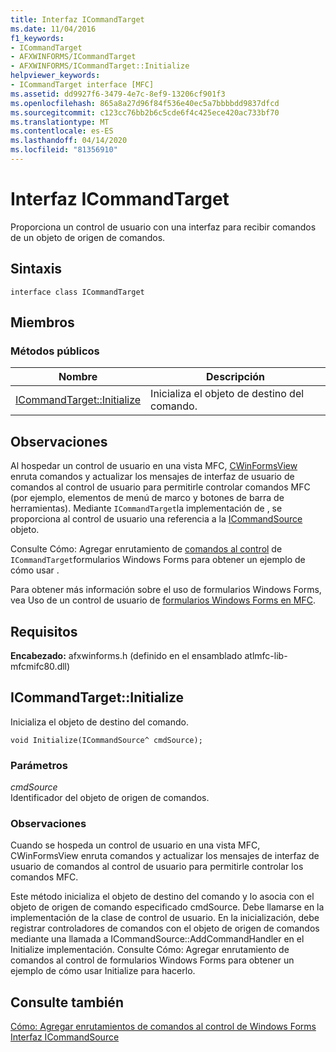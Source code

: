 ```yaml
---
title: Interfaz ICommandTarget
ms.date: 11/04/2016
f1_keywords:
- ICommandTarget
- AFXWINFORMS/ICommandTarget
- AFXWINFORMS/ICommandTarget::Initialize
helpviewer_keywords:
- ICommandTarget interface [MFC]
ms.assetid: dd9927f6-3479-4e7c-8ef9-13206cf901f3
ms.openlocfilehash: 865a8a27d96f84f536e40ec5a7bbbbdd9837dfcd
ms.sourcegitcommit: c123cc76bb2b6c5cde6f4c425ece420ac733bf70
ms.translationtype: MT
ms.contentlocale: es-ES
ms.lasthandoff: 04/14/2020
ms.locfileid: "81356910"
---
```

# <a name="icommandtarget-interface"></a>Interfaz ICommandTarget

Proporciona un control de usuario con una interfaz para recibir comandos de un objeto de origen de comandos.

## <a name="syntax"></a>Sintaxis

```
interface class ICommandTarget
```

## <a name="members"></a>Miembros

### <a name="public-methods"></a>Métodos públicos

|Nombre|Descripción|
|----------|-----------------|
|[ICommandTarget::Initialize](#initialize)|Inicializa el objeto de destino del comando.|

## <a name="remarks"></a>Observaciones

Al hospedar un control de usuario en una vista MFC, [CWinFormsView](../../mfc/reference/cwinformsview-class.md) enruta comandos y actualizar los mensajes de interfaz de usuario de comandos al control de usuario para permitirle controlar comandos MFC (por ejemplo, elementos de menú de marco y botones de barra de herramientas). Mediante `ICommandTarget`la implementación de , se proporciona al control de usuario una referencia a la [ICommandSource](../../mfc/reference/icommandsource-interface.md) objeto.

Consulte Cómo: Agregar enrutamiento de [comandos al control](../../dotnet/how-to-add-command-routing-to-the-windows-forms-control.md) de `ICommandTarget`formularios Windows Forms para obtener un ejemplo de cómo usar .

Para obtener más información sobre el uso de formularios Windows Forms, vea Uso de un control de usuario de [formularios Windows Forms en MFC](../../dotnet/using-a-windows-form-user-control-in-mfc.md).

## <a name="requirements"></a>Requisitos

**Encabezado:** afxwinforms.h (definido en el ensamblado atlmfc-lib-mfcmifc80.dll)

## <a name="icommandtargetinitialize"></a><a name="initialize"></a>ICommandTarget::Initialize

Inicializa el objeto de destino del comando.

```
void Initialize(ICommandSource^ cmdSource);
```

### <a name="parameters"></a>Parámetros

*cmdSource*<br/>
Identificador del objeto de origen de comandos.

### <a name="remarks"></a>Observaciones

Cuando se hospeda un control de usuario en una vista MFC, CWinFormsView enruta comandos y actualizar los mensajes de interfaz de usuario de comandos al control de usuario para permitirle controlar los comandos MFC.

Este método inicializa el objeto de destino del comando y lo asocia con el objeto de origen de comando especificado cmdSource. Debe llamarse en la implementación de la clase de control de usuario. En la inicialización, debe registrar controladores de comandos con el objeto de origen de comandos mediante una llamada a ICommandSource::AddCommandHandler en el Initialize implementación. Consulte Cómo: Agregar enrutamiento de comandos al control de formularios Windows Forms para obtener un ejemplo de cómo usar Initialize para hacerlo.

## <a name="see-also"></a>Consulte también

[Cómo: Agregar enrutamientos de comandos al control de Windows Forms](../../dotnet/how-to-add-command-routing-to-the-windows-forms-control.md)<br/>
[Interfaz ICommandSource](../../mfc/reference/icommandsource-interface.md)

